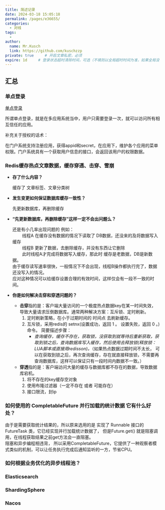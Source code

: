 ```yaml
---
title: 简述记录
date: 2024-03-18 15:05:18
permalink: /pages/e36655/
categories:
  - 对线
tags:
  -
author:
  name: Mr.Kusch
  link: https://github.com/kuschzzp
private: true     # 开启文章私密，必须
expire: 1d     # 登录状态超时清除时间，可选（不填则以全局超时时间为准，如果全局没有设置，则默认是一天）
---
```


## 汇总

### 单点登录

[单点登录](/pages/d3759d/)

所谓单点登录，就是在多应用系统当中，用户只需要登录一次，就可以访问所有相互信任的应用。

补充关于授权的话术：  

在门户系统支持注册应用，获得appid和secret，在应用下，维护各个应用的菜单权限。门户系统具有一个获取用户信息的接口，会返回该用户的权限数据。

### Redis缓存热点文章数据，缓存穿透、击穿、雪崩

- **存了什么内容？**

  缓存了 文章标签、文章分类树

- **发生变更如何保证数据库缓存一致性？**

  先更新数据库，再删除缓存

- **“先更新数据库，再删除缓存”这样一定不会出问题么？**

  还是有小几率出现问题的 例如：  
  &nbsp; &nbsp; &nbsp; &nbsp; 线程A 在缓存没有数据的情况下读取了 DB数据，还没来的及将数据写入缓存    
  &nbsp; &nbsp; &nbsp; &nbsp; 线程B 更新了数据，去删除缓存，并没有东西让它删除  
  &nbsp; &nbsp; &nbsp; &nbsp; 此时线程A才完成将数据写入缓存，那此时 缓存是老数据，DB是新数据。  
  由于缓存读写速率很快，一般情况下不会出现，线程B操作都执行完了，数据还没写入的情况。   
  应对这种情况可以给缓存设置合理的有效时间，这样仅会有一段不一致的时间。

- **你是如何解决击穿和穿透问题的？**

    - **击穿**指的是：客户端大量访问的一个极度热点数据key在某一时间失效，导致大量请求压倒数据库。通常两种解决方案：互斥锁、定时刷新。  
      1. 定时刷新策略，在小于过期时间的 时间点 去刷新缓存。
      2. 互斥锁，采用redis的 setnx(设置成功，返回 1 。 设置失败，返回 0 。) 命令。
         简要描述步骤：
         - *查询缓存，缓存不存在，获取锁，没获取到就等待后重新获取，获取到锁之后，查询数据库写入缓存，然后使用去释放锁(释放锁：LUA脚本或直接用redisson)。*（如果热点数据过期时间不太长，
           可以在获取到锁之后，再次查询缓存，存在就直接释放锁，不需要再查询数据库，这样可以保证只有一段时间内数据不一致。）  
    - **穿透**指的是：客户端访问大量的缓存与数据库都不存在的数据，导致数据库宕机。
      1. 将不存在的key缓存空对象
      2. 使用布隆过滤器（一定不存在 或者 可能存在）
      3. 接口限流，封ip
  
### 如何使用的 CompletableFuture 并行加载的统计数据 它有什么好处？

由于是需要获取统计结果的，所以原来选用的是 实现了 Runnable 接口的 FutureTask 类，它已经实现并行加载统计数据了，
但是Future.get() 就是阻塞调用，在线程获取结果之前get方法会一直阻塞。  
阻塞和异步编程相违背， 所以采用CompletableFuture，它提供了一种观察者模式类似的机制，可以让任务执行完成后通知监听的一方，节省CPU。


### 如何根据业务优化的异步线程池？



### Elasticsearch 



### ShardingSphere


### Nacos









